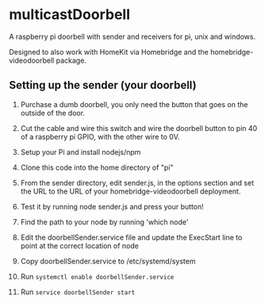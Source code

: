 # multicastDoorbell
A raspberry pi doorbell with sender and receivers for pi, unix and windows. 

Designed to also work with HomeKit via Homebridge and the homebridge-videodoorbell package.

## Setting up the sender (your doorbell)

1. Purchase a dumb doorbell, you only need the button that goes on the outside of the door.

2. Cut the cable and wire this switch and wire the doorbell button to pin 40 of a raspberry pi GPIO, with the other wire to 0V. 

3. Setup your Pi and install nodejs/npm

4. Clone this code into the home directory of "pi"

5. From the sender directory, edit sender.js, in the options section and set the URL to the URL of your homebridge-videodoorbell deployment.

6. Test it by running node sender.js and press your button! 

7. Find the path to your node by running 'which node'

8. Edit the doorbellSender.service file and update the ExecStart line to point at the correct location of node

9. Copy doorbellSender.service to /etc/systemd/system

10. Run `systemctl enable doorbellSender.service`

11. Run `service doorbellSender start`
